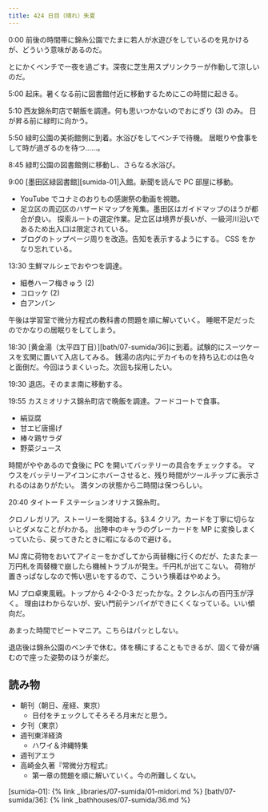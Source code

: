 ```yaml
---
title: 424 日目（晴れ）朱夏
---
```


0:00 前後の時間帯に錦糸公園でたまに若人が水遊びをしているのを見かけるが、どういう意味があるのだ。

とにかくベンチで一夜を過ごす。深夜に芝生用スプリンクラーが作動して涼しいのだ。

5:00 起床。暑くなる前に図書館付近に移動するためにこの時間に起きる。

5:10 西友錦糸町店で朝飯を調達。何も思いつかないのでおにぎり (3) のみ。
日が昇る前に緑町に向かう。

5:50 緑町公園の美術館側に到着。水浴びをしてベンチで待機。
居眠りや食事をして時が過ぎるのを待つ……。

8:45 緑町公園の図書館側に移動し、さらなる水浴び。

9:00 [墨田区緑図書館][sumida-01]入館。新聞を読んで PC 部屋に移動。

* YouTube でコナミのおりもの感謝祭の動画を視聴。
* 足立区の周辺区のハザードマップを蒐集。墨田区はガイドマップのほうが都合が良い。
  探索ルートの選定作業。足立区は境界が長いが、一級河川沿いであるため出入口は限定されている。
* ブログのトップページ周りを改造。告知を表示するようにする。
  CSS をかなり忘れている。

13:30 生鮮マルシェでおやつを調達。

* 細巻ハーフ梅きゅう (2)
* コロッケ (2)
* 白アンパン

午後は学習室で微分方程式の教科書の問題を順に解いていく。
睡眠不足だったのでかなりの居眠りをしてしまう。

18:30 [黄金湯（太平四丁目）][bath/07-sumida/36]に到着。試験的にスーツケースを玄関に置いて入店してみる。
銭湯の店内にデカイものを持ち込むのは色々と面倒だ。今回はうまくいった。次回も採用したい。

19:30 退店。そのまま南に移動する。

19:55 カスミオリナス錦糸町店で晩飯を調達。フードコートで食事。

* 絹豆腐
* 甘エビ唐揚げ
* 棒々鶏サラダ
* 野菜ジュース

時間がややあるので食後に PC を開いてバッテリーの具合をチェックする。
マウスをバッテリーアイコンにホバーさせると、残り時間がツールチップに表示されるのはありがたい。
満タンの状態から二時間は保つらしい。

20:40 タイトー F ステーションオリナス錦糸町。

クロノレガリア。ストーリーを開始する。§3.4 クリア。カードを丁寧に切らないとダメなことがわかる。
出陣中のキャラのグレーカードを MP に変換しまくっていたら、戻ってきたときに暇になるので避ける。

MJ 席に荷物をおいてアイミーをかざしてから両替機に行くのだが、たまたま一万円札を両替機で崩したら機械トラブルが発生。千円札が出てこない。
荷物が置きっぱなしなので怖い思いをするので、こういう横着はやめよう。

MJ プロ卓東風戦。トップから 4-2-0-3 だったかな。2 クレぶんの百円玉が浮く。
理由はわからないが、安い門前テンパイができにくくなっている。いい傾向だ。

あまった時間でビートマニア。こちらはパッとしない。

退店後は錦糸公園のベンチで休む。体を横にすることもできるが、固くて骨が痛むので座った姿勢のほうが楽だ。

## 読み物

* 朝刊（朝日、産経、東京）
  * 日付をチェックしてそろそろ月末だと思う。
* 夕刊（東京）
* 週刊東洋経済
  * ハワイ＆沖縄特集
* 週刊アエラ
* 高崎金久著『常微分方程式』
  * 第一章の問題を順に解いていく。今の所難しくない。

[sumida-01]: {% link _libraries/07-sumida/01-midori.md %}
[bath/07-sumida/36]: {% link _bathhouses/07-sumida/36.md %}
